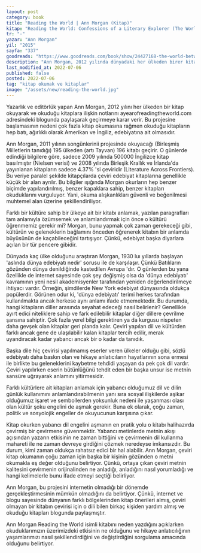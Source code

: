 ```yaml
---
layout: post
category: book
title: "Reading the World | Ann Morgan (Kitap)"
kitap: "Reading the World: Confessions of a Literary Explorer (The World Between Two Covers: Reading the Globe)"
tr: "-"
yazar: "Ann Morgan"
yil: "2015"
sayfa: "337"
goodreads: "https://www.goodreads.com/book/show/24427168-the-world-between-two-covers"
description: "Ann Morgan, 2012 yılında dünyadaki her ülkeden birer kitap okuma hedefi ile yola çıkar ve okuduğu kitapları ayearofreadingtheworld.com adresindeki blogunda paylaşır. Reading the World isimli kitabında ise dünya edebiyatından kitapları nasıl seçtiğini ve karşılaştığı zorlukları yer yer akademik açıdan da bakarak anlatıyor. Karşılaştığı başlıca zorluklar arasında kitapların yazıldığı ülkenin kültürel bağlamını iyi anlayabilmek (kültür şoku), kitaplara erişim, çeviri ile ilgili sorunlar ve sansür, politik ve sosyolojik farklılıkların anlaşılması, vb yer alıyor."
last_modified_at: 2022-07-06
published: false
posted: 2022-07-06
tag: "kitap okumak ve kitaplar"
image: "/assets/new/reading-the-world.jpg"
---
```


Yazarlık ve editörlük yapan Ann Morgan, 2012 yılını her ülkeden bir kitap okuyarak ve okuduğu kitaplara ilişkin notlarını ayearofreadingtheworld.com adresindeki blogunda paylaşarak geçirmeye karar verir. Bu projesine başlamasının nedeni çok fazla kitap okumasına rağmen okuduğu kitapların hep batı, ağırlıklı olarak Amerikan ve İngiliz, edebiyatına ait olmasıdır.

Ann Morgan, 2011 yılının songünlerinii projesinde okuyacağı (Birleşmiş Milletlerin tanıdığı) 195 ülkeden (artı Tayvan) 196 kitabı geçirir. O günlerde edindiği bilgilere göre, sadece 2009 yılında 500000 İngilizce kitap basılmıştır (Nielsen verisi) ve 2008 yılında Birleşik Krallık ve İrlanda'da yayınlanan kitapların sadece 4.37% 'si çeviridir (Literature Across Frontiers). Bu veriye paralel şekilde kitapçılarda çeviri edebiyat kitaplarına genellikle küçük bir alan ayrılır. Bu bilgiler ışığında Morgan okurların hep benzer biçimde yapılandırılmış, benzer kapaklara sahip, benzer kitapları okuduklarını vurguluyor. Yani, okuma alışkanlıkları güvenli ve beğenilmesi muhtemel alan üzerine şekillendiriliyor.

Farklı bir kültüre sahip bir ülkeye ait bir kitabı anlamak, yazılan paragrafları tam anlamıyla özümsemek ve anlamlandırmak için önce o kültürü öğrenmemiz gerekir mi? Morgan, bunu yapmak çok zaman gerekeceği gibi, kültürün ve geleneklerin bağlamını önceden öğrenerek kitabın bir anlamda büyüsünün de kaçabileceğini tartışıyor. Çünkü, edebiyat başka diyarlara açılan bir tür pencere gibidir.

Dünyada kaç ülke olduğunu araştıran Morgan, 1930 luı yıllarda başlayan 'aslında dünya edebiyatı nedir' sorusu ile de karşılaşır. Çünkü Batılıların gözünden dünya denildiğinde kastedilen Avrupa 'dır. O günlerden bu yana özellikle de internet sayesinde çok şey değişmiş olsa da 'dünya edebiyatı' kavramının yeni nesil akademisyenler tarafından yeniden değerlendirilmeye ihtiyacı vardır. Örneğin, şimdilerde New York edebiyat dünyasında oldukça popülerdir. Görünen odur ki, 'dünya edebiyatı' terimi herkes tarafından kullanılmakta ancak herkese aynı anlamı ifade etmemektedir. Bu durumda, hangi kitapların diller arasında seyahat edeceği nasıl belirlenir? Genellikle ayırt edici niteliklere sahip ve fark edilebilir kitaplar diğer dillere çevrilme şansına sahiptir. Çok fazla yerel bilgi gerektiren ya da kurgusu nispeten daha gevşek olan kitaplar geri planda kalır. Çeviri yapılan dil ve kültürden farklı ancak gene de ulaşılabilir kalan kitaplar tercih edilir, merak uyandıracak kadar yabancı ancak bir o kadar da tanıdık.

Başka dile hiç çevirisi yapılmamış eserler veren ülkeler olduğu gibi, sözlü edebiyatı daha baskın olan ve hikaye anlatıcıların hayatlarının sona ermesi ile birlikte bu geleneklerini kaybetme tehdidi yaşayan da pek çok dil vardır. Çeviri yapılırken eserin bütünlüğünü tehdit eden bir başka unsur ise metnin sansüre uğrayarak anlamını yitirmesidir.

Farklı kültürlere ait kitapları anlamak için yabancı olduğumuz dil ve dilin günlük kullanımını anlamlandırabilmenin yanı sıra sosyal ilişkilerde aşikar olduğumuz işaret ve sembollerden yoksunluk nedeni ile yaşanması olası olan kültür şoku engelini de aşmak gerekir. Buna ek olarak, çoğu zaman, politik ve sosyolojik engeller de okuyucunun karşısına çıkar.

Kitap okurken yabancı dil engelini aşmanın en pratik yolu o kitabı halihazırda çevirmiş bir çevirmene güvenmektir. Yabancı metinlerde metnin akışı açısından yazarın etkisinin ne zaman bittiğini ve çevirmenin dil kullanma mahareti ile ne zaman devreye girdiğini çözmek neredeyse imkansızdır. Bu durum, kimi zaman oldukça rahatsız edici bir hal alabilir. Ann Morgan, çeviri kitap okumanın çoğu zaman için başka bir kişinin gözünden o metni okumakla eş değer olduğunu belirtiyor. Çünkü, ortaya çıkan çeviri metnin kalitesini çevirmenin orijinalinden ne anladığı, anladığını nasıl yorumladığı ve hangi kelimelerle bunu ifade etmeyi seçtiği belirliyor.

Ann Morgan, bu projesini internetin olmadığı bir dönemde gerçekleştirmesinin mümkün olmadığını da belirtiyor. Çünkü, internet ve blogu sayesinde dünyanın farklı bölgelerinden kitap önerileri almış, çeviri olmayan bir kitabın çevirisi için o dili bilen birkaç kişiden yardım almış ve okuduğu kitapları blogunda paylaşmıştır.

Ann Morgan Reading the World isimli kitabını neden yazdığını açıklarken okuduklarımızın üzerimizdeki etkisinin ne olduğunu ve hikaye anlatıcılığının yaşamlarımızı nasıl şekillendirdiğini ve değiştirdiğini sorgulama amacında olduğunu belirtiyor.
